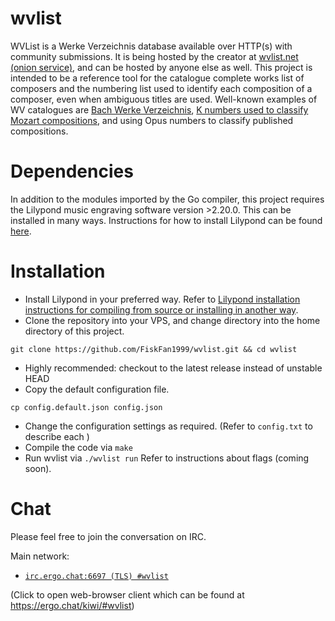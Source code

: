 # wvlist
WVList is a Werke Verzeichnis database available over HTTP(s) with community submissions. It is being hosted by the creator at [wvlist.net](https://wvlist.net) [(onion service)](http://xtjuwqe4hlqojbknh2kwlm5nh4usj2yh5ceuh2x4gy27wirurxh3qoid.onion/), and can be hosted by anyone else as well. This project is intended to be a reference tool for the catalogue complete works list of composers and the numbering list used to identify each composition of a composer, even when ambiguous titles are used. Well-known examples of WV catalogues are [Bach Werke Verzeichnis](https://www.bach-cantatas.com/Bach-Werke-Verzeichnis.pdf), [K numbers used to classify Mozart compositions](https://www.mozartproject.org/what-are-mozart-k-numbers/), and using Opus numbers to classify published compositions.

# Dependencies
In addition to the modules imported by the Go compiler, this project requires the Lilypond music engraving software version >2.20.0. This can be installed in many ways. Instructions for how to install Lilypond can be found [here](https://lilypond.org/download.html).

# Installation
- Install Lilypond in your preferred way. Refer to [Lilypond installation instructions for compiling from source or installing in another way](https://lilypond.org/download.html).
- Clone the repository into your VPS, and change directory into the home directory of this project.

`git clone https://github.com/FiskFan1999/wvlist.git && cd wvlist`
- Highly recommended: checkout to the latest release instead of unstable HEAD
- Copy the default configuration file.

`cp config.default.json config.json`
- Change the configuration settings as required. (Refer to `config.txt` to describe each )
- Compile the code via `make`
- Run wvlist via `./wvlist run` Refer to instructions about flags (coming soon).

# Chat
Please feel free to join the conversation on IRC.

Main network:
- [`irc.ergo.chat:6697 (TLS) #wvlist`](https://ergo.chat/kiwi/#wvlist)

(Click to open web-browser client which can be found at https://ergo.chat/kiwi/#wvlist)

